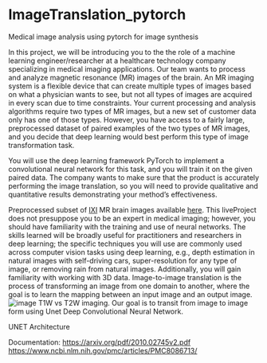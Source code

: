 # ImageTranslation_pytorch
 Medical image analysis using pytorch for image synthesis

In this project, we will be introducing you to the the role of a machine learning engineer/researcher at a healthcare technology company specializing in medical imaging applications. Our team wants to process and analyze magnetic resonance (MR) images of the brain. An MR imaging system is a flexible device that can create multiple types of images based on what a physician wants to see, but not all types of images are acquired in every scan due to time constraints. Your current processing and analysis algorithms require two types of MR images, but a new set of customer data only has one of those types. However, you have access to a fairly large, preprocessed dataset of paired examples of the two types of MR images, and you decide that deep learning would best perform this type of image transformation task.

You will use the deep learning framework PyTorch to implement a convolutional neural network for this task, and you will train it on the given paired data. The company wants to make sure that the product is accurately performing the image translation, so you will need to provide qualitative and quantitative results demonstrating your method’s effectiveness.

Preprocessed subset of [IXI](https://brain-development.org/ixi-dataset/) MR brain images available [here](here).
This liveProject does not presuppose you to be an expert in medical imaging; however, you should have familiarity with the training and use of neural networks. The skills learned will be broadly useful for practitioners and researchers in deep learning; the specific techniques you will use are commonly used across computer vision tasks using deep learning, e.g., depth estimation in natural images with self-driving cars, super-resolution for any type of image, or removing rain from natural images. Additionally, you will gain familiarity with working with 3D data.
Image-to-image translation is the process of transforming an image from one domain to another, where the goal is to learn the mapping between an input image and an output image.
![image](https://user-images.githubusercontent.com/80000902/141655130-dffb50ba-46f1-404b-a38a-ca32111b4a5e.png)
T1W vs T2W imaging.
Our goal is to transit from image to image form using Unet Deep Convolutional Neural Network.
 

UNET Architecture

Documentation:
https://arxiv.org/pdf/2010.02745v2.pdf
https://www.ncbi.nlm.nih.gov/pmc/articles/PMC8086713/
